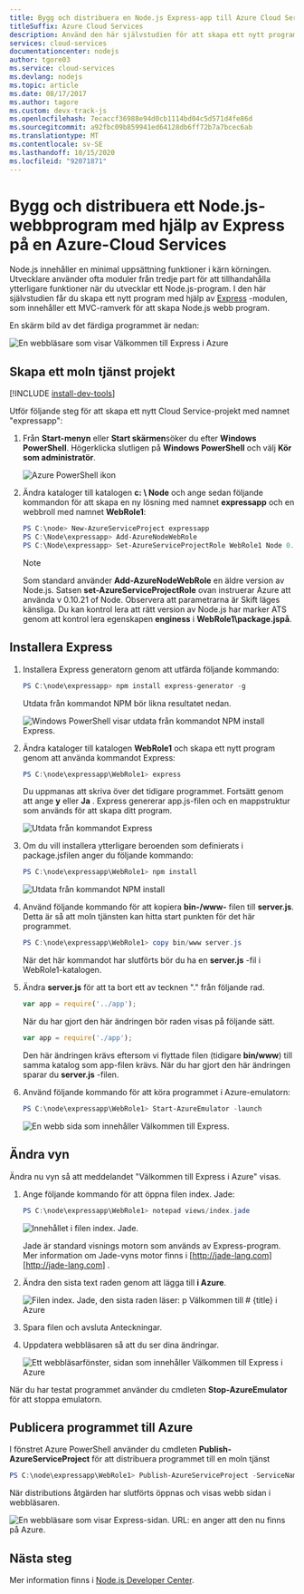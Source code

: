 ```yaml
---
title: Bygg och distribuera en Node.js Express-app till Azure Cloud Services
titleSuffix: Azure Cloud Services
description: Använd den här självstudien för att skapa ett nytt program med hjälp av Express-modulen, som innehåller ett MVC-ramverk för att skapa Node.js webb program.
services: cloud-services
documentationcenter: nodejs
author: tgore03
ms.service: cloud-services
ms.devlang: nodejs
ms.topic: article
ms.date: 08/17/2017
ms.author: tagore
ms.custom: devx-track-js
ms.openlocfilehash: 7ecaccf36988e94d0cb1114bd04c5d571d4fe86d
ms.sourcegitcommit: a92fbc09b859941ed64128db6ff72b7a7bcec6ab
ms.translationtype: MT
ms.contentlocale: sv-SE
ms.lasthandoff: 10/15/2020
ms.locfileid: "92071871"
---
```

# <a name="build-and-deploy-a-nodejs-web-application-using-express-on-an-azure-cloud-services"></a>Bygg och distribuera ett Node.js-webbprogram med hjälp av Express på en Azure-Cloud Services

Node.js innehåller en minimal uppsättning funktioner i kärn körningen.
Utvecklare använder ofta moduler från tredje part för att tillhandahålla ytterligare funktioner när du utvecklar ett Node.js-program. I den här självstudien får du skapa ett nytt program med hjälp av [Express](https://github.com/expressjs/express) -modulen, som innehåller ett MVC-ramverk för att skapa Node.js webb program.

En skärm bild av det färdiga programmet är nedan:

![En webbläsare som visar Välkommen till Express i Azure](./media/cloud-services-nodejs-develop-deploy-express-app/node36.png)

## <a name="create-a-cloud-service-project"></a>Skapa ett moln tjänst projekt
[!INCLUDE [install-dev-tools](../../includes/install-dev-tools.md)]

Utför följande steg för att skapa ett nytt Cloud Service-projekt med namnet "expressapp":

1. Från **Start-menyn** eller **Start skärmen**söker du efter **Windows PowerShell**. Högerklicka slutligen på **Windows PowerShell** och välj **Kör som administratör**.

    ![Azure PowerShell ikon](./media/cloud-services-nodejs-develop-deploy-express-app/azure-powershell-start.png)
2. Ändra kataloger till katalogen **c: \\ Node** och ange sedan följande kommandon för att skapa en ny lösning med namnet **expressapp** och en webbroll med namnet **WebRole1**:

   ```powershell
   PS C:\node> New-AzureServiceProject expressapp
   PS C:\Node\expressapp> Add-AzureNodeWebRole
   PS C:\Node\expressapp> Set-AzureServiceProjectRole WebRole1 Node 0.10.21
   ```

   > [!NOTE]
   > Som standard använder **Add-AzureNodeWebRole** en äldre version av Node.js. Satsen **set-AzureServiceProjectRole** ovan instruerar Azure att använda v 0.10.21 of Node.  Observera att parametrarna är Skift läges känsliga.  Du kan kontrol lera att rätt version av Node.js har marker ATS genom att kontrol lera egenskapen **enginess** i **WebRole1\package.jspå**.
>
>

## <a name="install-express"></a>Installera Express
1. Installera Express generatorn genom att utfärda följande kommando:

    ```powershell
    PS C:\node\expressapp> npm install express-generator -g
    ```

    Utdata från kommandot NPM bör likna resultatet nedan.

    ![Windows PowerShell visar utdata från kommandot NPM install Express.](./media/cloud-services-nodejs-develop-deploy-express-app/express-g.png)
2. Ändra kataloger till katalogen **WebRole1** och skapa ett nytt program genom att använda kommandot Express:

    ```powershell
    PS C:\node\expressapp\WebRole1> express
    ```

    Du uppmanas att skriva över det tidigare programmet. Fortsätt genom att ange **y** eller **Ja** . Express genererar app.js-filen och en mappstruktur som används för att skapa ditt program.

    ![Utdata från kommandot Express](./media/cloud-services-nodejs-develop-deploy-express-app/node23.png)
3. Om du vill installera ytterligare beroenden som definierats i package.jsfilen anger du följande kommando:

    ```powershell
    PS C:\node\expressapp\WebRole1> npm install
    ```

   ![Utdata från kommandot NPM install](./media/cloud-services-nodejs-develop-deploy-express-app/node26.png)
4. Använd följande kommando för att kopiera **bin-/www-** filen till **server.js**. Detta är så att moln tjänsten kan hitta start punkten för det här programmet.

    ```powershell
    PS C:\node\expressapp\WebRole1> copy bin/www server.js
    ```

   När det här kommandot har slutförts bör du ha en **server.js** -fil i WebRole1-katalogen.
5. Ändra **server.js** för att ta bort ett av tecknen "." från följande rad.

    ```js
    var app = require('../app');
    ```

   När du har gjort den här ändringen bör raden visas på följande sätt.

    ```js
    var app = require('./app');
    ```

   Den här ändringen krävs eftersom vi flyttade filen (tidigare **bin/www**) till samma katalog som app-filen krävs. När du har gjort den här ändringen sparar du **server.js** -filen.
6. Använd följande kommando för att köra programmet i Azure-emulatorn:

    ```powershell
    PS C:\node\expressapp\WebRole1> Start-AzureEmulator -launch
    ```

    ![En webb sida som innehåller Välkommen till Express.](./media/cloud-services-nodejs-develop-deploy-express-app/node28.png)

## <a name="modifying-the-view"></a>Ändra vyn
Ändra nu vyn så att meddelandet "Välkommen till Express i Azure" visas.

1. Ange följande kommando för att öppna filen index. Jade:

    ```powershell
    PS C:\node\expressapp\WebRole1> notepad views/index.jade
    ```

   ![Innehållet i filen index. Jade.](./media/cloud-services-nodejs-develop-deploy-express-app/getting-started-19.png)

   Jade är standard visnings motorn som används av Express-program. Mer information om Jade-vyns motor finns i [http://jade-lang.com][http://jade-lang.com] .
2. Ändra den sista text raden genom att lägga till **i Azure**.

   ![Filen index. Jade, den sista raden läser: p Välkommen till \# {title} i Azure](./media/cloud-services-nodejs-develop-deploy-express-app/node31.png)
3. Spara filen och avsluta Anteckningar.
4. Uppdatera webbläsaren så att du ser dina ändringar.

   ![Ett webbläsarfönster, sidan som innehåller Välkommen till Express i Azure](./media/cloud-services-nodejs-develop-deploy-express-app/node32.png)

När du har testat programmet använder du cmdleten **Stop-AzureEmulator** för att stoppa emulatorn.

## <a name="publishing-the-application-to-azure"></a>Publicera programmet till Azure
I fönstret Azure PowerShell använder du cmdleten **Publish-AzureServiceProject** för att distribuera programmet till en moln tjänst

```powershell
PS C:\node\expressapp\WebRole1> Publish-AzureServiceProject -ServiceName myexpressapp -Location "East US" -Launch
```

När distributions åtgärden har slutförts öppnas och visas webb sidan i webbläsaren.

![En webbläsare som visar Express-sidan. URL: en anger att den nu finns på Azure.](./media/cloud-services-nodejs-develop-deploy-express-app/node36.png)

## <a name="next-steps"></a>Nästa steg
Mer information finns i [Node.js Developer Center](/azure/developer/javascript/).

[Node.js Web Application]: https://www.windowsazure.com/develop/nodejs/tutorials/getting-started/
[Express]: https://expressjs.com/
[http://jade-lang.com]: http://jade-lang.com